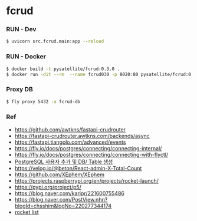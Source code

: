 # fcrud

### RUN - Dev
```bash
$ uvicorn src.fcrud.main:app --reload
```

### RUN - Docker
```bash
$ docker build -t pysatellite/fcrud:0.3.0 .
$ docker run -dit --rm  --name fcrud030 -p 8020:80 pysatellite/fcrud:0.3.0
```

### Proxy DB
```bash
$ fly proxy 5432 -a fcrud-db
```

### Ref
- https://github.com/awtkns/fastapi-crudrouter
- https://fastapi-crudrouter.awtkns.com/backends/async
- https://fastapi.tiangolo.com/advanced/events
- https://fly.io/docs/postgres/connecting/connecting-internal/
- https://fly.io/docs/postgres/connecting/connecting-with-flyctl/
- [PostgreSQL 사용자 추가 및 DB/ Table 생성](https://browndwarf.tistory.com/3)
- https://velog.io/@beton/React-admin-X-Total-Count
- https://github.com/XEphem/XEphem
- https://projects.raspberrypi.org/en/projects/rocket-launch/
- https://pypi.org/project/p5/
- https://blog.naver.com/karipr/221600755486
- https://blog.naver.com/PostView.nhn?blogId=chsshim&logNo=220277344174
- [rocket list](https://github.com/pySatellite/sli/issues/4)

